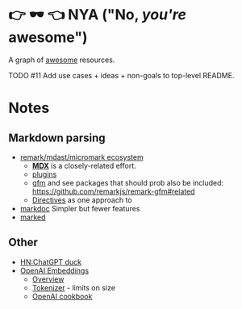 # 👉 🕶️ 👈 NYA ("No, _you're_ awesome")

A graph of [awesome](https://github.com/sindresorhus/awesome) resources.

TODO #11 Add use cases + ideas + non-goals to top-level README.

<!-- _NON-GOAL:_ Replace the awesome human curation of awesome repos with some dumb, locally-optimal recommendation engine. BOR-ING (and useless). -->

<!-- Basically, awesome repos have a topic (e.g. "python", "robotics") and they link to a bunche of awesome, human-curated resources on that topic (code, blogs, videos). If these repos were characters in a play, they'd be like, "Bro, you're awesome 👉. And I'm gonna let the world know." -->

# Notes

## Markdown parsing

- [remark/mdast/micromark ecosystem](https://github.com/remarkjs/remark)
    - [**MDX**](https://mdxjs.com/) is a closely-related effort.
    - [plugins](https://github.com/remarkjs/remark/blob/main/doc/plugins.md#list-of-plugins)
    - [gfm](https://github.com/remarkjs/remark-gfm) and see packages that should prob also be included: https://github.com/remarkjs/remark-gfm#related
    - [Directives](https://github.com/remarkjs/remark-directive) as one approach to
- [markdoc](https://github.com/markdoc/markdoc) Simpler but fewer features
- [marked](https://marked.js.org/)

## Other

- [HN:ChatGPT duck](https://news.ycombinator.com/item?id=34262587)
- [OpenAI Embeddings](https://beta.openai.com/docs/api-reference/embeddings)
  - [Overview](https://beta.openai.com/docs/guides/embeddings/use-cases)
  - [Tokenizer](https://beta.openai.com/tokenizer) - limits on size
  - [OpenAI cookbook](https://github.com/openai/openai-cookbook)